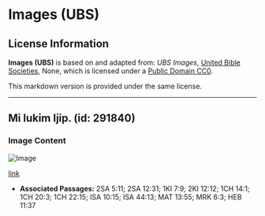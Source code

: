 # Images (UBS)

## License Information

**Images (UBS)** is based on and adapted from: _UBS Images_, [United Bible Societies](https://unitedbiblesocieties.org/), None, which is licensed under a [Public Domain CC0](https://creativecommons.org/public-domain/cc0/).

This markdown version is provided under the same license.



--------------------------------

## Mi lukim Ijip. (id: 291840)

### Image Content

![Image](https://cdn.aquifer.bible/aquifer-content/resources/Media/WEB-0792_saw_egypt.jpg)

[link](https://cdn.aquifer.bible/aquifer-content/resources/Media/WEB-0792_saw_egypt.jpg)

* **Associated Passages:** 2SA 5:11; 2SA 12:31; 1KI 7:9; 2KI 12:12; 1CH 14:1; 1CH 20:3; 1CH 22:15; ISA 10:15; ISA 44:13; MAT 13:55; MRK 6:3; HEB 11:37

